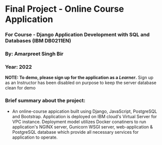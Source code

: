 # Final Project - Online Course Application
### For  Course - Django Application Development with SQL and Databases (IBM DB0211EN)
### By: Amarpreet Singh Bir
### Year: 2022

**NOTE: To demo, please sign up for the application as a _Learner_.** Sign up as an Instructor has been disabled on purpose to keep the server database clean for demo

### Brief summary about the project:
* An online-course appication built using Django, JavaScript, PostgreSQL and Bootstrap. Application is deployed on IBM cloud's Virtual Server for VPC instance. Deployment model utilizes Docker conatiners to run application's NGINX server, Gunicorn WSGI server, web-application & PostgreSQL database which provide all necessary services for application to operate.


